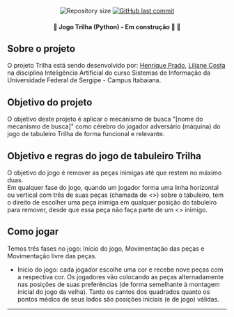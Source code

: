 <p align="center">
  <img alt="Repository size" src="https://img.shields.io/github/repo-size/rickweb3/projeto-ia-trilha">
  <a href="https://github.com/rickweb3/projeto-ia-trilha/commits/master">
    <img alt="GitHub last commit" src="https://img.shields.io/github/last-commit/rickweb3/projeto-ia-trilha">
  </a>
</p>



<h4 align="center"> 
	🚧 Jogo Trilha (Python) - Em construção 🚀 🚧
</h4>



## Sobre o projeto
O projeto Trilha está sendo desenvolvido por: <a href="https://github.com/rickweb3">Henrique Prado</a>, <a href="https://github.com/LilianeCosta767">Liliane Costa</a> na disciplina Inteligência Artificial do curso Sistemas de Informação da Universidade Federal de Sergipe - Campus Itabaiana.


## Objetivo do projeto
O objetivo deste projeto é aplicar o mecanismo de busca "[nome do mecanismo de busca]" como cérebro do jogador adversário (máquina)
do jogo de tabuleiro Trilha de forma funcional e relevante.


## Objetivo e regras do jogo de tabuleiro Trilha
O objetivo do jogo é remover as peças inimigas até que restem no máximo duas. <br/>
Em qualquer fase do jogo, quando um jogador forma uma linha horizontal ou vertical com três de suas peças (chamada de <<moinho>>)
sobre o tabuleiro, tem o direito de escolher uma peça inimiga em qualquer posição do tabuleiro para remover, desde que essa peça não
faça parte de um <<moinho>> inimigo.

## Como jogar
Temos três fases no jogo: Início do jogo, Movimentação das peças e Movimentação livre das peças.	

- Início do jogo: cada jogador escolhe uma cor e recebe nove peças com a respectiva cor. Os jogadores vão colocando as peças alternadamente nas posições de suas preferências (de forma semelhante à montagem inicial do jogo da velha). Tanto os cantos dos quadrados quanto os pontos médios de seus lados são posições iniciais (e de jogo) válidas.

---
